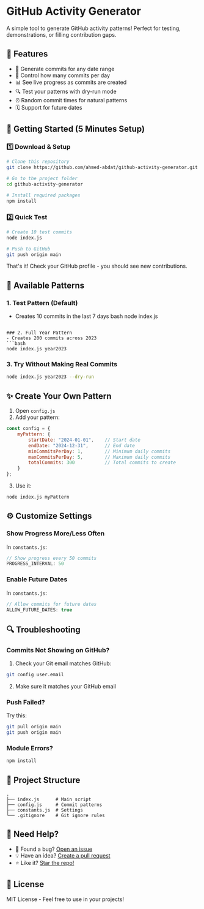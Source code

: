 # GitHub Activity Generator

A simple tool to generate GitHub activity patterns! Perfect for testing, demonstrations, or filling contribution gaps.

## 🎯 Features

- 📅 Generate commits for any date range
- 🔢 Control how many commits per day
- 📊 See live progress as commits are created
- 🔍 Test your patterns with dry-run mode
- ⏰ Random commit times for natural patterns
- 🗓️ Support for future dates

## 🚀 Getting Started (5 Minutes Setup)

### 1️⃣ Download & Setup

```bash
# Clone this repository
git clone https://github.com/ahmed-abdat/github-activity-generator.git

# Go to the project folder
cd github-activity-generator

# Install required packages
npm install
```

### 2️⃣ Quick Test

```bash
# Create 10 test commits
node index.js

# Push to GitHub
git push origin main
```

That's it! Check your GitHub profile - you should see new contributions.

## 📖 Available Patterns

### 1. Test Pattern (Default)
- Creates 10 commits in the last 7 days
bash
node index.js
```

### 2. Full Year Pattern
- Creates 200 commits across 2023
```bash
node index.js year2023
```

### 3. Try Without Making Real Commits
```bash
node index.js year2023 --dry-run
```

## ✨ Create Your Own Pattern

1. Open `config.js`
2. Add your pattern:
```javascript
const config = {
    myPattern: {
        startDate: "2024-01-01",    // Start date
        endDate: "2024-12-31",      // End date
        minCommitsPerDay: 1,        // Minimum daily commits
        maxCommitsPerDay: 5,        // Maximum daily commits
        totalCommits: 300           // Total commits to create
    }
};
```
3. Use it:
```bash
node index.js myPattern
```

## ⚙️ Customize Settings

### Show Progress More/Less Often
In `constants.js`:
```javascript
// Show progress every 50 commits
PROGRESS_INTERVAL: 50
```

### Enable Future Dates
In `constants.js`:
```javascript
// Allow commits for future dates
ALLOW_FUTURE_DATES: true
```

## 🔍 Troubleshooting

### Commits Not Showing on GitHub?
1. Check your Git email matches GitHub:
```bash
git config user.email
```
2. Make sure it matches your GitHub email

### Push Failed?
Try this:
```bash
git pull origin main
git push origin main
```

### Module Errors?
```bash
npm install
```

## 📁 Project Structure
```
.
├── index.js      # Main script
├── config.js     # Commit patterns
├── constants.js  # Settings
└── .gitignore    # Git ignore rules
```

## 🤝 Need Help?

- 🐛 Found a bug? [Open an issue](https://github.com/ahmed-abdat/github-activity-generator/issues)
- 💡 Have an idea? [Create a pull request](https://github.com/ahmed-abdat/github-activity-generator/pulls)
- ⭐ Like it? [Star the repo!](https://github.com/ahmed-abdat/github-activity-generator)

## 📝 License

MIT License - Feel free to use in your projects!
